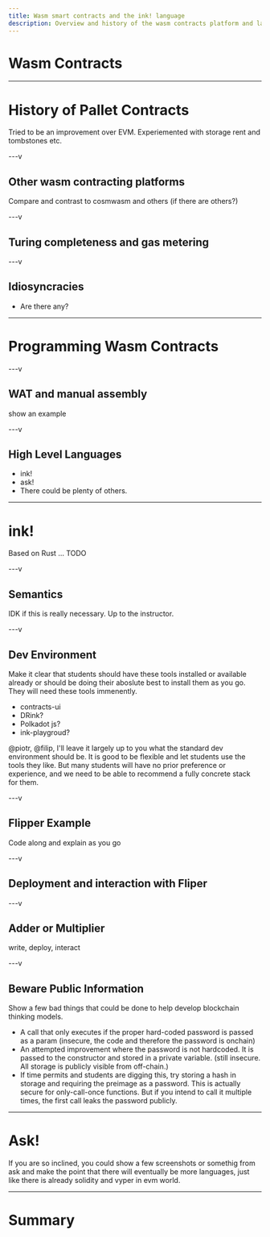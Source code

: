 ```yaml
---
title: Wasm smart contracts and the ink! language
description: Overview and history of the wasm contracts platform and languages that compile to it. Focus on architecting real-world smart contracts.
---
```


# Wasm Contracts

---

# History of Pallet Contracts

Tried to be an improvement over EVM.
Experiemented with storage rent and tombstones etc.

---v

## Other wasm contracting platforms

Compare and contrast to cosmwasm and others (if there are others?)

---v

## Turing completeness and gas metering

---v

## Idiosyncracies

* Are there any?

---

# Programming Wasm Contracts

---v

## WAT and manual assembly

show an example

---v

## High Level Languages

* ink!
* ask!
* There could be plenty of others.

---

# ink!

Based on Rust
... TODO

---v

## Semantics

IDK if this is really necessary. Up to the instructor.

---v

## Dev Environment

Make it clear that students should have these tools installed or available already or should be doing their aboslute best to install them as you go. They will need these tools immenently.

* contracts-ui
* DRink?
* Polkadot js?
* ink-playgroud?

@piotr, @filip, I'll leave it largely up to you what the standard dev environment should be. It is good to be flexible and let students use the tools they like. But many students will have no prior preference or experience, and we need to be able to recommend a fully concrete stack for them.

---v

## Flipper Example

Code along and explain as you go

---v

## Deployment and interaction with Fliper

---v

## Adder or Multiplier

write, deploy, interact

---v

## Beware Public Information

Show a few bad things that could be done to help develop blockchain thinking models.

* A call that only executes if the proper hard-coded password is passed as a param (insecure, the code and therefore the password is onchain)
* An attempted improvement where the password is not hardcoded. It is passed to the constructor and stored in a private variable. (still insecure. All storage is publicly visible from off-chain.)
* If time permits and students are digging this, try storing a hash in storage and requiring the preimage as a password. This is actually secure for only-call-once functions. But if you intend to call it multiple times, the first call leaks the password publicly.

---

# Ask!

If you are so inclined, you could show a few screenshots or somethig from ask and make the point that there will eventually be more languages, just like there is already solidity and vyper in evm world.

---

# Summary
